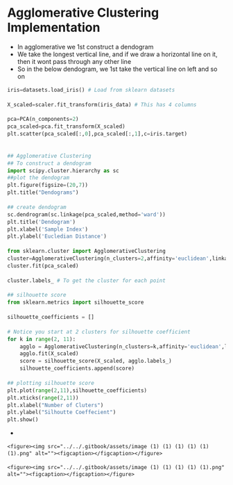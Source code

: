# Agglomerative Clustering Implementation

* &#x20;In agglomerative we 1st construct a dendogram
* We take the longest vertical line, and if we draw a horizontal line on it, then it wont pass through any other line
* So in the below dendogram, we 1st take the vertical line on left and so on

```python
iris=datasets.load_iris() # Load from sklearn datasets

X_scaled=scaler.fit_transform(iris_data) # This has 4 columns

pca=PCA(n_components=2)
pca_scaled=pca.fit_transform(X_scaled)
plt.scatter(pca_scaled[:,0],pca_scaled[:,1],c=iris.target)


## Agglomerative Clustering
## To construct a dendogram
import scipy.cluster.hierarchy as sc
##plot the dendogram
plt.figure(figsize=(20,7))
plt.title("Dendograms")

## create dendogram
sc.dendrogram(sc.linkage(pca_scaled,method='ward'))
plt.title('Dendogram')
plt.xlabel('Sample Index')
plt.ylabel('Eucledian Distance')

from sklearn.cluster import AgglomerativeClustering
cluster=AgglomerativeClustering(n_clusters=2,affinity='euclidean',linkage='ward')
cluster.fit(pca_scaled)

cluster.labels_ # To get the cluster for each point

## silhouette score
from sklearn.metrics import silhouette_score

silhouette_coefficients = []

# Notice you start at 2 clusters for silhouette coefficient
for k in range(2, 11):
    agglo = AgglomerativeClustering(n_clusters=k,affinity='euclidean',linkage='ward')
    agglo.fit(X_scaled)
    score = silhouette_score(X_scaled, agglo.labels_)
    silhouette_coefficients.append(score)

## plotting silhouette score
plt.plot(range(2,11),silhouette_coefficients)
plt.xticks(range(2,11))
plt.xlabel("Number of Cluters")
plt.ylabel("Silhoutte Coeffecient")
plt.show()


```

*

    <figure><img src="../../.gitbook/assets/image (1) (1) (1) (1) (1) (1).png" alt=""><figcaption></figcaption></figure>

    <figure><img src="../../.gitbook/assets/image (1) (1) (1) (1) (1).png" alt=""><figcaption></figcaption></figure>
